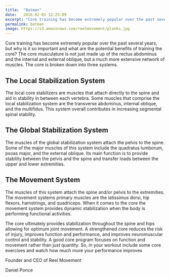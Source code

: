 ```yaml
---
title:  "Batman"
date:   2016-02-01 12:25:09
excerpt: "Core training has become extremely popular over the past several years, but why is it so..."
permalink: batman
image: https://s3.amazonaws.com/reelmovement/planks.jpg
---
```



<p>
Core training has become extremely popular over the past several years, but why is it so important and what are the potential benefits of training the core? The core musculature is not just made up of the rectus abdominus and the internal and external oblique, but a much more extensive network of muscles. The core is broken down into three systems.
</p>

<h2>The Local Stabilization System</h2>

<p>
The local core stabilizers are muscles that attach directly to the spine and aid in stability in between each vertebra.  Some muscles that comprise the local stabilization system are the transverse abdominus, internal oblique, and the multifidus. This system overall contributes in increasing segmental spinal stability.  
</p>

<h2>The Global Stabilization System </h2>

<p>
The muscles of the global stabilization system attach the pelvis to the spine. Some of the major muscles of this system include the quadratus lumborum, psoas major, and the external oblique. Its main function is to provide stability between the pelvis and the spine and transfer loads between the upper and lower extremities. 
</p>

<h2>The Movement System</h2>

<p>
The muscles of this system attach the spine and/or pelvis to the extremities. The movement systems primary muscles are the latissimus dorsi, hip flexors, hamstrings, and quadriceps. When it comes to the core the movement system provides dynamic stabilization when the body is performing functional activities. 
</p>

<p>	
The core ultimately provides stabilization throughout the spine and hips allowing for optimum joint movement. A strengthened core reduces the risk of injury, improves function and performance, and improves neuromuscular control and stability. A good core program focuses on function and movement rather than just quantity.  So, in your workout include some core exercises and watch how much more your performance improves
<p>

<p>Founder and CEO of Reel Movement</p>

Daniel Ponce

